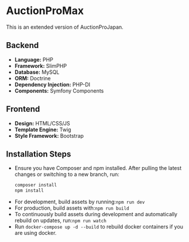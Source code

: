 # AuctionProMax

This is an extended version of AuctionProJapan.

## Backend
- **Language:** PHP
- **Framework:** SlimPHP
- **Database:** MySQL
- **ORM:** Doctrine
- **Dependency Injection:** PHP-DI
- **Components:** Symfony Components

## Frontend
- **Design:** HTML/CSS/JS
- **Template Engine:** Twig
- **Style Framework:** Bootstrap

## Installation Steps
- Ensure you have Composer and npm installed. After pulling the latest changes or switching to a new branch, run:
  ```bash
  composer install
  npm install
    ```
- For development, build assets by running:`npm run dev`
- For production, build assets with:`npm run build`
- To continuously build assets during development and automatically rebuild on updates, run:`npm run watch`
- Run `docker-compose up -d --build` to rebuild docker containers if you are using docker.